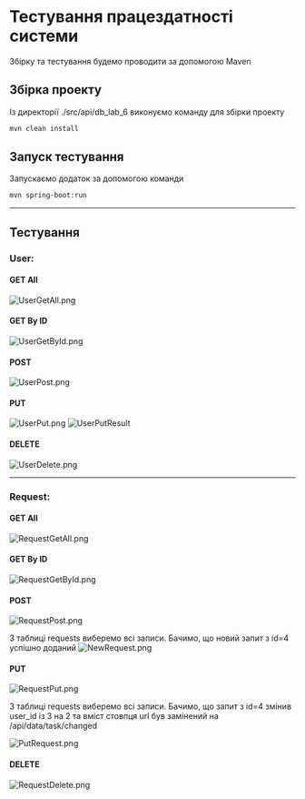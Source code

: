 # Тестування працездатності системи
Збірку та тестування будемо проводити за допомогою Maven


## Збірка проекту

Із директорії ./src/api/db_lab_6 виконуємо команду для збірки проекту

```bash
mvn clean install
```

## Запуск тестування

Запускаємо додаток за допомогою команди

```bash
mvn spring-boot:run
```
<hr>

## Тестування

### User:

#### GET All
![UserGetAll.png](../../images/UserGetAll.png)
#### GET By ID
![UserGetById.png](../../images/UserGetById.png)
#### POST
![UserPost.png](../../images/UserPost.png)
#### PUT
![UserPut.png](../../images/UserPut.png)
![UserPutResult](../../images/UserPutconsole.png)
#### DELETE
![UserDelete.png](../../images/UserDelete.png)

<hr>

### Request:

#### GET All
![RequestGetAll.png](../../images/RequestGetAll.png)
#### GET By ID
![RequestGetById.png](../../images/RequestGetById.png)
#### POST
![RequestPost.png](../../images/RequestPost.png)

З таблиці requests виберемо всі записи. Бачимо, що новий запит з id=4 успішно доданий
![NewRequest.png](../../images/NewRequest.png)

#### PUT
![RequestPut.png](../../images/RequestPut.png)

З таблиці requests виберемо всі записи. Бачимо, що запит з id=4 змінив user_id із 3 на 2 та вміст стовпця url був
замінений на /api/data/task/changed

![PutRequest.png](../../images/PutRequest.png)

#### DELETE
![RequestDelete.png](../../images/RequestDelete.png)
